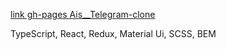 [link gh-pages Ais__Telegram-clone](https://IharTsykala.github.io/Ais__Telegram-clone)

TypeScript, React, Redux, Material Ui, SCSS, BEM

